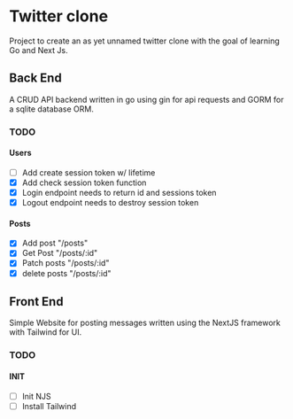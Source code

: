 # Twitter clone

Project to create an as yet unnamed twitter clone with the goal of learning Go and Next Js.

## Back End

A CRUD API backend written in go using gin for api requests and GORM for a sqlite database ORM.

### TODO

#### Users
- [ ] Add create session token w/ lifetime
- [X] Add check session token function
- [X] Login endpoint needs to return id and sessions token 
- [X] Logout endpoint needs to destroy session token

#### Posts
- [X] Add post "/posts"
- [X] Get Post "/posts/:id"
- [X] Patch posts "/posts/:id"
- [X] delete posts "/posts/:id"

## Front End

Simple Website for posting messages written using the NextJS framework with Tailwind for UI.

### TODO

#### INIT
- [ ] Init NJS
- [ ] Install Tailwind
